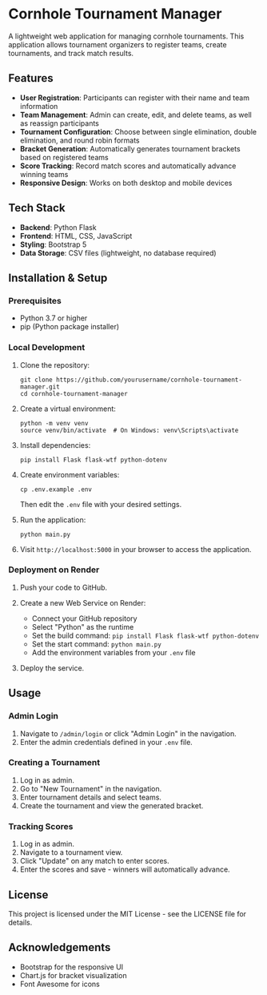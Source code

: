# Cornhole Tournament Manager

A lightweight web application for managing cornhole tournaments. This application allows tournament organizers to register teams, create tournaments, and track match results.

## Features

- **User Registration**: Participants can register with their name and team information
- **Team Management**: Admin can create, edit, and delete teams, as well as reassign participants
- **Tournament Configuration**: Choose between single elimination, double elimination, and round robin formats
- **Bracket Generation**: Automatically generates tournament brackets based on registered teams
- **Score Tracking**: Record match scores and automatically advance winning teams
- **Responsive Design**: Works on both desktop and mobile devices

## Tech Stack

- **Backend**: Python Flask
- **Frontend**: HTML, CSS, JavaScript
- **Styling**: Bootstrap 5
- **Data Storage**: CSV files (lightweight, no database required)

## Installation & Setup

### Prerequisites

- Python 3.7 or higher
- pip (Python package installer)

### Local Development

1. Clone the repository:
   ```
   git clone https://github.com/yourusername/cornhole-tournament-manager.git
   cd cornhole-tournament-manager
   ```

2. Create a virtual environment:
   ```
   python -m venv venv
   source venv/bin/activate  # On Windows: venv\Scripts\activate
   ```

3. Install dependencies:
   ```
   pip install Flask flask-wtf python-dotenv
   ```

4. Create environment variables:
   ```
   cp .env.example .env
   ```
   Then edit the `.env` file with your desired settings.

5. Run the application:
   ```
   python main.py
   ```

6. Visit `http://localhost:5000` in your browser to access the application.

### Deployment on Render

1. Push your code to GitHub.

2. Create a new Web Service on Render:
   - Connect your GitHub repository
   - Select "Python" as the runtime
   - Set the build command: `pip install Flask flask-wtf python-dotenv`
   - Set the start command: `python main.py`
   - Add the environment variables from your `.env` file

3. Deploy the service.

## Usage

### Admin Login

1. Navigate to `/admin/login` or click "Admin Login" in the navigation.
2. Enter the admin credentials defined in your `.env` file.

### Creating a Tournament

1. Log in as admin.
2. Go to "New Tournament" in the navigation.
3. Enter tournament details and select teams.
4. Create the tournament and view the generated bracket.

### Tracking Scores

1. Log in as admin.
2. Navigate to a tournament view.
3. Click "Update" on any match to enter scores.
4. Enter the scores and save - winners will automatically advance.

## License

This project is licensed under the MIT License - see the LICENSE file for details.

## Acknowledgements

- Bootstrap for the responsive UI
- Chart.js for bracket visualization
- Font Awesome for icons
